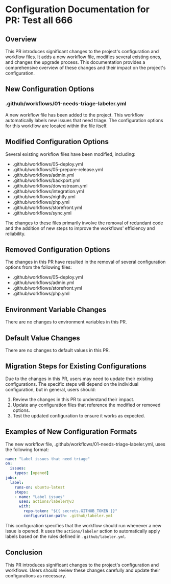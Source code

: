 # Configuration Documentation for PR: Test all 666

## Overview

This PR introduces significant changes to the project's configuration and workflow files. It adds a new workflow file, modifies several existing ones, and changes the upgrade process. This documentation provides a comprehensive overview of these changes and their impact on the project's configuration.

## New Configuration Options

### .github/workflows/01-needs-triage-labeler.yml

A new workflow file has been added to the project. This workflow automatically labels new issues that need triage. The configuration options for this workflow are located within the file itself.

## Modified Configuration Options

Several existing workflow files have been modified, including:

- .github/workflows/05-deploy.yml
- .github/workflows/05-prepare-release.yml
- .github/workflows/admin.yml
- .github/workflows/backport.yml
- .github/workflows/downstream.yml
- .github/workflows/integration.yml
- .github/workflows/nightly.yml
- .github/workflows/php.yml
- .github/workflows/storefront.yml
- .github/workflows/sync.yml

The changes to these files primarily involve the removal of redundant code and the addition of new steps to improve the workflows' efficiency and reliability.

## Removed Configuration Options

The changes in this PR have resulted in the removal of several configuration options from the following files:

- .github/workflows/05-deploy.yml
- .github/workflows/admin.yml
- .github/workflows/storefront.yml
- .github/workflows/php.yml

## Environment Variable Changes

There are no changes to environment variables in this PR.

## Default Value Changes

There are no changes to default values in this PR.

## Migration Steps for Existing Configurations

Due to the changes in this PR, users may need to update their existing configurations. The specific steps will depend on the individual configuration, but in general, users should:

1. Review the changes in this PR to understand their impact.
2. Update any configuration files that reference the modified or removed options.
3. Test the updated configuration to ensure it works as expected.

## Examples of New Configuration Formats

The new workflow file, .github/workflows/01-needs-triage-labeler.yml, uses the following format:

```yaml
name: "Label issues that need triage"
on:
  issues:
    types: [opened]
jobs:
  label:
    runs-on: ubuntu-latest
    steps:
    - name: "Label issues"
      uses: actions/labeler@v3
      with:
        repo-token: "${{ secrets.GITHUB_TOKEN }}"
        configuration-path: .github/labeler.yml
```

This configuration specifies that the workflow should run whenever a new issue is opened. It uses the `actions/labeler` action to automatically apply labels based on the rules defined in `.github/labeler.yml`.

## Conclusion

This PR introduces significant changes to the project's configuration and workflows. Users should review these changes carefully and update their configurations as necessary.